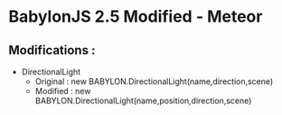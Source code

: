 BabylonJS 2.5 Modified - Meteor
======================

Modifications :
---------------
* DirectionalLight
    * Original :
	    new BABYLON.DirectionalLight(name,direction,scene)
	* Modified :
	    new BABYLON.DirectionalLight(name,position,direction,scene)
